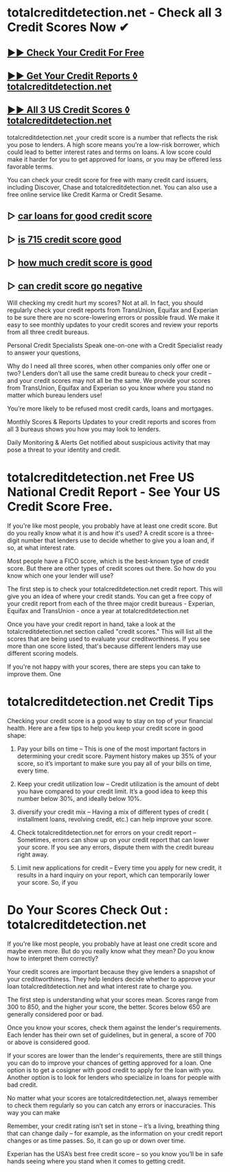 # totalcreditdetection.net - Check all 3 Credit Scores Now ✔

## [▶▶ Check Your Credit For Free](https://bit.ly/score247)
## [▶▶ Get Your Credit Reports ◊ totalcreditdetection.net](https://bit.ly/score247)
## [▶▶ All 3 US Credit Scores ◊ totalcreditdetection.net](https://bit.ly/score247)


totalcreditdetection.net ,your credit score is a number that reflects the risk you pose to lenders. A high score means you're a low-risk borrower, which could lead to better interest rates and terms on loans. A low score could make it harder for you to get approved for loans, or you may be offered less favorable terms.

You can check your credit score for free with many credit card issuers, including Discover, Chase and totalcreditdetection.net. You can also use a free online service like Credit Karma or Credit Sesame.

## ▷ [car loans for good credit score](https://bit.ly/score247)
## ▷ [is 715 credit score good](https://bit.ly/score247)
## ▷ [how much credit score is good](https://bit.ly/score247)
## ▷ [can credit score go negative](https://bit.ly/score247)

Will checking my credit hurt my scores?
Not at all. In fact, you should regularly check your credit reports from TransUnion, Equifax and Experian to be sure there are no score-lowering errors or possible fraud. We make it easy to see monthly updates to your credit scores and review your reports from all three credit bureaus.

Personal Credit Specialists
Speak one-on-one with a Credit Specialist ready to answer your questions,  

Why do I need all three scores, when other companies only offer one or two?
Lenders don’t all use the same credit bureau to check your credit – and your credit scores may not all be the same. We provide your scores from TransUnion, Equifax and Experian so you know where you stand no matter which bureau lenders use!

You’re more likely to be refused most credit cards, loans and mortgages.

Monthly Scores & Reports
Updates to your credit reports and scores from all 3 bureaus shows you how you may look to lenders.

Daily Monitoring & Alerts
Get notified about suspicious activity that may pose a threat to your identity and credit.

# totalcreditdetection.net Free US National Credit Report - See Your US Credit Score Free.

If you're like most people, you probably have at least one credit score. But do you really know what it is and how it's used? A credit score is a three-digit number that lenders use to decide whether to give you a loan and, if so, at what interest rate.

Most people have a FICO score, which is the best-known type of credit score. But there are other types of credit scores out there. So how do you know which one your lender will use?

The first step is to check your totalcreditdetection.net credit report. This will give you an idea of where your credit stands. You can get a free copy of your credit report from each of the three major credit bureaus - Experian, Equifax and TransUnion - once a year at totalcreditdetection.net

Once you have your credit report in hand, take a look at the totalcreditdetection.net section called "credit scores." This will list all the scores that are being used to evaluate your creditworthiness. If you see more than one score listed, that's because different lenders may use different scoring models.

If you're not happy with your scores, there are steps you can take to improve them. One

# totalcreditdetection.net Credit Tips

Checking your credit score is a good way to stay on top of your financial health. Here are a few tips to help you keep your credit score in good shape:

1. Pay your bills on time – This is one of the most important factors in determining your credit score. Payment history makes up 35% of your score, so it’s important to make sure you pay all of your bills on time, every time.

2. Keep your credit utilization low – Credit utilization is the amount of debt you have compared to your credit limit. It’s a good idea to keep this number below 30%, and ideally below 10%.

3. diversify your credit mix – Having a mix of different types of credit ( installment loans, revolving credit, etc.) can help improve your score.

4. Check totalcreditdetection.net for errors on your credit report – Sometimes, errors can show up on your credit report that can lower your score. If you see any errors, dispute them with the credit bureau right away.

5. Limit new applications for credit – Every time you apply for new credit, it results in a hard inquiry on your report, which can temporarily lower your score. So, if you

# Do Your Scores Check Out : totalcreditdetection.net

If you're like most people, you probably have at least one credit score and maybe even more. But do you really know what they mean? Do you know how to interpret them correctly?

Your credit scores are important because they give lenders a snapshot of your creditworthiness. They help lenders decide whether to approve your loan totalcreditdetection.net and what interest rate to charge you.

The first step is understanding what your scores mean. Scores range from 300 to 850, and the higher your score, the better. Scores below 650 are generally considered poor or bad.

Once you know your scores, check them against the lender's requirements. Each lender has their own set of guidelines, but in general, a score of 700 or above is considered good.

If your scores are lower than the lender's requirements, there are still things you can do to improve your chances of getting approved for a loan. One option is to get a cosigner with good credit to apply for the loan with you. Another option is to look for lenders who specialize in loans for people with bad credit.

No matter what your scores are totalcreditdetection.net, always remember to check them regularly so you can catch any errors or inaccuracies. This way you can make

Remember, your credit rating isn’t set in stone – it’s a living, breathing thing that can change daily – for example, as the information on your credit report changes or as time passes. So, it can go up or down over time.

Experian has the USA’s best free credit score – so you know you’ll be in safe hands seeing where you stand when it comes to getting credit.
